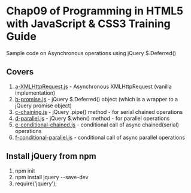 # Chap09 of Programming in HTML5 with JavaScript & CSS3 Training Guide

Sample code on Asynchronous operations using jQuery $.Deferred()

## Covers

1. [a-XMLHttpRequest.js](a-XMLHttpRequest.js) - Asynchronous XMLHttpRequest (vanilla implementation)
1. [b-promise.js](b-promise.js) - jQuery $.Deferred() object (which is a wrapper to a jQuery promise object)
1. [c-chaining.js](c-chaining.js) - jQuery .pipe() method - for serial chained operations
1. [d-parallel.js](d-parallel.js) - jQuery $.when() method - for parallel operations
1. [e-conditional-chained.js](e-conditional-chained.js) - conditional call of async chained(serial) operations
1. [f-conditional-parallel.js](f-conditional-parallel.js) - conditional call of async parallel operations

## Install jQuery from npm

1. npm init
1. npm install jquery --save-dev
1. require('jquery');


